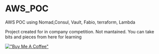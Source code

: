 # AWS_POC

AWS POC using Nomad,Consul, Vault, Fabio, terraform, Lambda

Project created for in company competition. Not mantained. You can take bits and pieces from here for learning


[!["Buy Me A Coffee"](https://www.buymeacoffee.com/assets/img/custom_images/orange_img.png)](https://www.buymeacoffee.com/mateuszlewicki)
